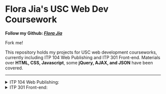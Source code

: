 # Flora Jia's USC Web Dev Coursework

**Follow my Github: _[Flora Jia](https://github.com/Flora-jia-jfr)_**

<a id="forkme_banner" src="https://github.com/Flora-jia-jfr">Fork me!</a>

This repository holds my projects for USC web development courseworks, currently including ITP 104 Web Publishing and ITP 301 Front-end. Materials over **HTML, CSS, Javascript**, some **jQuery, AJAX, and JSON** have been covered.

---
<details>
<summary>ITP 104 Web Publishing:</summary>
<ul>
  <li><a src="https://github.com/Flora-jia-jfr/USC-ITP-coursework/tree/master/ITP104/Assignments_and_labs">Assignments and Labs</a></li>
  <li><a src="https://github.com/Flora-jia-jfr/USC-ITP-coursework/tree/master/ITP104/Lectures">Lectures</a></li>
  <li><a src="https://github.com/Flora-jia-jfr/USC-ITP-coursework/tree/master/ITP104/Midterm%20Exam">Midterm Exam</a></li>
  <li><a src="https://github.com/Flora-jia-jfr/USC-ITP-coursework/blob/master/ITP104/syllabus.pdf">Syllabus</a></li>
  <li><a src="https://github.com/Flora-jia-jfr/USC-ITP-coursework/tree/master/ITP104/Assignments_and_labs/final_project">My Final Projects</a></li>
</ul>
</details>

<details>
<summary>ITP 301 Front-end:</summary>
<ul>
  <li><a src="https://github.com/Flora-jia-jfr/USC-ITP-coursework/tree/master/ITP301/Labs_and_Assignments">Assignments and Labs</a></li>
  <li><a src="https://github.com/Flora-jia-jfr/USC-ITP-coursework/tree/master/ITP301/Lectures">Lectures</a></li>
  <li><a src="https://github.com/Flora-jia-jfr/USC-ITP-coursework/blob/master/ITP301/syllabus.pdf">Syllabus</a></li>
  <li><a src="https://github.com/Flora-jia-jfr/USC-ITP-coursework/tree/master/ITP301/Labs_and_Assignments/Final_Project">My Final Projects</a></li>
</ul>
</details>

